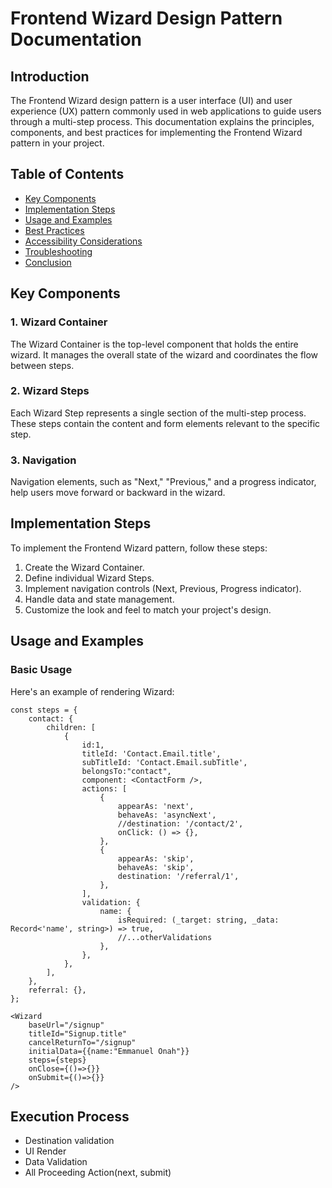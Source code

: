 # Frontend Wizard Design Pattern Documentation

## Introduction

The Frontend Wizard design pattern is a user interface (UI) and user experience (UX) pattern commonly used in web applications to guide users through a multi-step process. This documentation explains the principles, components, and best practices for implementing the Frontend Wizard pattern in your project.

## Table of Contents

- [Key Components](#key-components)
- [Implementation Steps](#implementation-steps)
- [Usage and Examples](#usage-and-examples)
- [Best Practices](#best-practices)
- [Accessibility Considerations](#accessibility-considerations)
- [Troubleshooting](#troubleshooting)
- [Conclusion](#conclusion)

## Key Components

### 1. Wizard Container

The Wizard Container is the top-level component that holds the entire wizard. It manages the overall state of the wizard and coordinates the flow between steps.

### 2. Wizard Steps

Each Wizard Step represents a single section of the multi-step process. These steps contain the content and form elements relevant to the specific step.

### 3. Navigation

Navigation elements, such as "Next," "Previous," and a progress indicator, help users move forward or backward in the wizard.

## Implementation Steps

To implement the Frontend Wizard pattern, follow these steps:

1. Create the Wizard Container.
2. Define individual Wizard Steps.
3. Implement navigation controls (Next, Previous, Progress indicator).
4. Handle data and state management.
5. Customize the look and feel to match your project's design.

## Usage and Examples

### Basic Usage

Here's an example of rendering Wizard:

```tsx
const steps = {
    contact: {
        children: [
            {
                id:1,
                titleId: 'Contact.Email.title',
                subTitleId: 'Contact.Email.subTitle',
                belongsTo:"contact",
                component: <ContactForm />,
                actions: [
                    {
                        appearAs: 'next',
                        behaveAs: 'asyncNext',
                        //destination: '/contact/2',
                        onClick: () => {},
                    },
                    {
                        appearAs: 'skip',
                        behaveAs: 'skip',
                        destination: '/referral/1',
                    },
                ],
                validation: {
                    name: {
                        isRequired: (_target: string, _data: Record<'name', string>) => true,
                        //...otherValidations
                    },
                },
            },
        ],
    },
    referral: {},
};

<Wizard
    baseUrl="/signup"
    titleId="Signup.title"
    cancelReturnTo="/signup"
    initialData={{name:"Emmanuel Onah"}}
    steps={steps}
    onClose={()=>{}}
    onSubmit={()=>{}}
/>
```

## Execution Process

- Destination validation
- UI Render
- Data Validation
- All Proceeding Action(next, submit)
